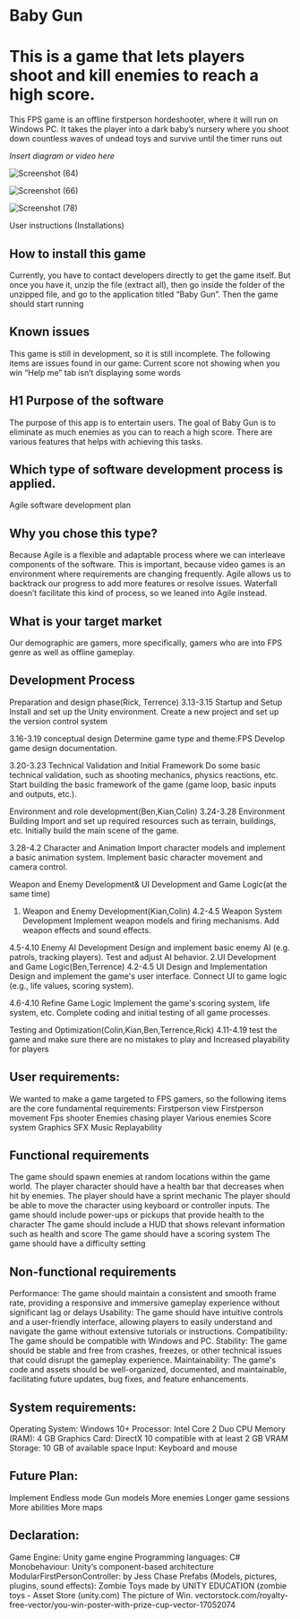 # Baby Gun

# This is a game that lets players shoot and kill enemies to reach a high score.

This FPS game is an offline firstperson hordeshooter, where it will run on Windows PC. It takes the player into a dark baby’s nursery where you shoot down countless waves of undead toys and survive until the timer runs out

*Insert diagram or video here*

![Screenshot (64)](https://github.com/benlcs040114/SEProject2/assets/167516070/d6a64ccf-15c9-43b5-88f2-ca5897c8356e)

![Screenshot (66)](https://github.com/benlcs040114/SEProject2/assets/167516070/9d0e38d8-7cad-4855-94e7-5453037162e5)

![Screenshot (78)](https://github.com/benlcs040114/SEProject2/assets/167516070/86899e72-5170-4f69-992b-d6696abf5174)













User instructions (Installations)

## How to install this game
Currently, you have to contact developers directly to get the game itself. But once you have it, unzip the file (extract all), then go inside the folder of the unzipped file, and go to the application titled “Baby Gun”. Then the game should start running

## Known issues
This game is still in development, so it is still incomplete. The following items are issues found in our game:
Current score not showing when you win
“Help me” tab isn’t displaying some words


## H1 Purpose of the software

The purpose of this app is to entertain users. The goal of Baby Gun is to eliminate as much enemies as you can to reach a high score. There are various features that helps with achieving this tasks.

## Which type of software development process is applied.

Agile software development plan 


## Why you chose this type?

Because Agile is a flexible and adaptable process where we can interleave components of the software. This is important, because video games is an environment where requirements are changing frequently. Agile allows us to backtrack our progress to add more features or resolve issues. Waterfall doesn’t facilitate this kind of process, so we leaned into Agile instead.

## What is your target market

Our demographic are gamers, more specifically, gamers who are into FPS genre as well as offline gameplay.


## Development Process


Preparation and design phase(Rick, Terrence)
3.13-3.15 Startup and Setup
Install and set up the Unity environment.
Create a new project and set up the version control system

3.16-3.19 conceptual design
Determine game type and theme:FPS
Develop game design documentation.

3.20-3.23 Technical Validation and Initial Framework
Do some basic technical validation, such as shooting mechanics, physics reactions, etc.
Start building the basic framework of the game (game loop, basic inputs and outputs, etc.).



Environment and role development(Ben,Kian,Colin)
3.24-3.28 Environment Building
Import and set up required resources such as terrain, buildings, etc.
Initially build the main scene of the game.

3.28-4.2 Character and Animation
Import character models and implement a basic animation system.
Implement basic character movement and camera control.

Weapon and Enemy Development& UI Development and Game Logic(at the same time)
1. Weapon and Enemy Development(Kian,Colin)
4.2-4.5 Weapon System Development
Implement weapon models and firing mechanisms.
Add weapon effects and sound effects.

4.5-4.10 Enemy AI Development
Design and implement basic enemy AI (e.g. patrols, tracking players).
Test and adjust AI behavior. 
2.UI Development and Game Logic(Ben,Terrence)
4.2-4.5 UI Design and Implementation
Design and implement the game's user interface.
Connect UI to game logic (e.g., life values, scoring system).

4.6-4.10 Refine Game Logic
Implement the game's scoring system, life system, etc.
Complete coding and initial testing of all game processes.

Testing and Optimization(Colin,Kian,Ben,Terrence,Rick)
4.11-4.19 test the game and make sure there are no mistakes to play and Increased playability for players



## User requirements:
We wanted to make a game targeted to FPS gamers, so the following items are the core fundamental requirements:
Firstperson view
Firstperson movement
Fps shooter
Enemies chasing player
Various enemies
Score system
Graphics
SFX
Music
Replayability

## Functional requirements
The game should spawn enemies at random locations within the game world.
The player character should have a health bar that decreases when hit by enemies.
The player should have a sprint mechanic
The player should be able to move the character using keyboard or controller inputs.
The game should include power-ups or pickups that provide health to the character
The game should include a HUD that shows relevant information such as health and score
The game should have a scoring system
The game should have a difficulty setting

## Non-functional requirements
Performance: The game should maintain a consistent and smooth frame rate, providing a responsive and immersive gameplay experience without significant lag or delays
Usability: The game should have intuitive controls and a user-friendly interface, allowing players to easily understand and navigate the game without extensive tutorials or instructions.
Compatibility: The game should be compatible with Windows and PC.
Stability: The game should be stable and free from crashes, freezes, or other technical issues that could disrupt the gameplay experience.
Maintainability: The game's code and assets should be well-organized, documented, and maintainable, facilitating future updates, bug fixes, and feature enhancements.

## System requirements:
Operating System: Windows 10+
Processor: Intel Core 2 Duo CPU
Memory (RAM): 4 GB
Graphics Card: DirectX 10 compatible with at least 2 GB VRAM
Storage: 10 GB of available space
Input: Keyboard and mouse



## Future Plan:
Implement Endless mode
Gun models
More enemies
Longer game sessions
More abilities
More maps

## Declaration:
Game Engine: Unity game engine
Programming languages: C#
Monobehaviour: Unity’s component-based architecture
ModularFirstPersonController: by Jess Chase
Prefabs (Models, pictures, plugins, sound effects):
Zombie Toys made by UNITY EDUCATION (zombie toys - Asset Store (unity.com)
The picture of Win.
vectorstock.com/royalty-free-vector/you-win-poster-with-prize-cup-vector-17052074
